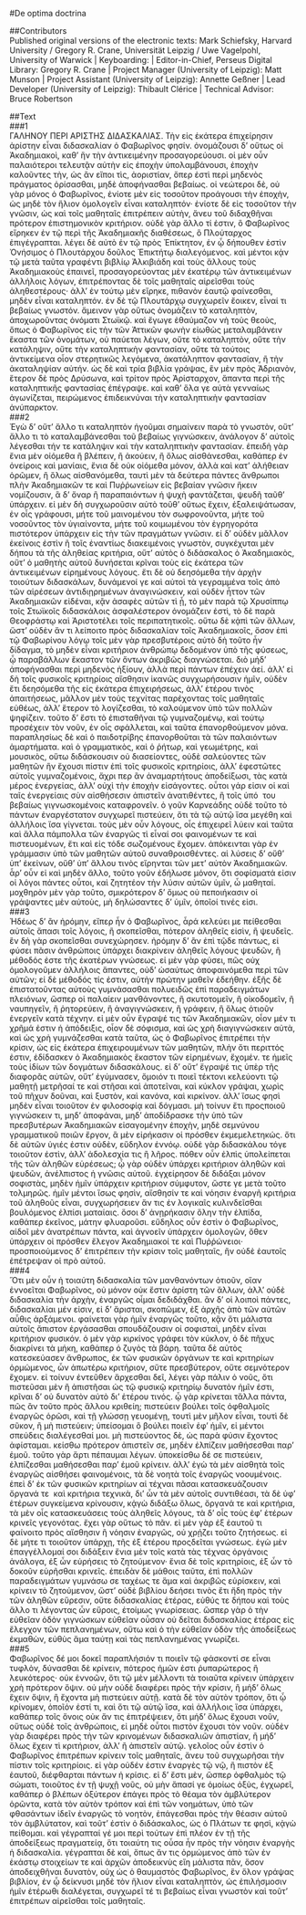 #De optima doctrina  

##Contributors  
Published original versions of the electronic texts: Mark Schiefsky, Harvard University / Gregory R. Crane, Universität Leipzig / Uwe Vagelpohl, University of Warwick | Keyboarding:  | Editor-in-Chief, Perseus Digital Library: Gregory R. Crane | Project Manager (University of Leipzig): Matt Munson | Project Assistant (University of Leipzig): Annette Geßner | Lead Developer (University of Leipzig): Thibault Clérice | Technical Advisor: Bruce Robertson  

##Text  
###1  
ΓΑΛΗΝΟΥ ΠΕΡΙ ΑΡΙΣΤΗΣ ΔΙΔΑΣΚΑΛΙΑΣ. Τὴν εἰς ἑκάτερα ἐπιχείρησιν ἀρίστην εἶναι διδασκαλίαν ὁ Φαβωρῖνος φησίν. ὀνομάζουσι δ’ οὕτως οἱ Ἀκαδημιακοὶ, καθ’ ἣν τὴν ἀντικειμένην προσαγορεύουσι. οἱ μὲν οὖν παλαιότεροι τελευτᾷν αὐτὴν εἰς ἐποχὴν ὑπολαμβάνουσι, ἐποχὴν καλοῦντες τὴν, ὡς ἂν εἴποι τὶς, ἀοριστίαν, ὅπερ ἐστὶ περὶ μηδενὸς πράγματος ὁρίσασθαι, μηδὲ ἀποφήνασθαι βεβαίως. οἱ νεώτεροι δὲ, οὐ γὰρ μόνος ὁ Φαβωρῖνος, ἐνίοτε μὲν εἰς τοσοῦτον προάγουσι τὴν ἐποχὴν, ὡς μηδὲ τὸν ἥλιον ὁμολογεῖν εἶναι καταληπτόν· ἐνίοτε δὲ εἰς τοσοῦτον τὴν γνῶσιν, ὡς καὶ τοῖς μαθηταῖς ἐπιτρέπειν αὐτὴν, ἄνευ τοῦ διδαχθῆναι πρότερον ἐπιστημονικὸν κριτήριον. οὐδὲ γὰρ ἄλλο τί ἐστιν, ὃ Φαβωρῖνος εἴρηκεν ἐν τῷ περὶ τῆς Ἀκαδημιακῆς διαθέσεως, ὃ Πλούταρχος ἐπιγέγραπται. λέγει δὲ αὐτὸ ἐν τῷ πρὸς Ἐπίκτητον, ἐν ᾧ δήπουθεν ἐστὶν Ὀνήσιμος ὁ Πλουτάρχου δοῦλος Ἐπικτήτῳ διαλεγόμενος. καὶ μέντοι κᾀν τῷ μετὰ ταῦτα γραφέντι βιβλίῳ Ἀλκιβιάδη καὶ τοὺς ἄλλους τοὺς Ἀκαδημιακοὺς ἐπαινεῖ, προσαγορεύοντας μὲν ἑκατέρῳ τῶν ἀντικειμένων ἀλλήλοις λόγων, ἐπιτρέποντας δὲ τοῖς μαθηταῖς αἱρεῖσθαι τοὺς ἀληθεστέρους· ἀλλ’ ἐν τούτῳ μὲν εἴρηκε, πιθανὸν ἑαυτῷ φαίνεσθαι, μηδὲν εἶναι καταληπτόν. ἐν δὲ τῷ Πλουτάρχῳ συγχωρεῖν ἔοικεν, εἶναί τι βεβαίως γνωστόν. ἄμεινον γὰρ οὕτως ὀνομάζειν τὸ καταληπτὸν, ἀποχωροῦντας ὀνόματι Στωϊκῷ. καὶ ἔγωγε ἐθαύμαζον νὴ τοὺς θεοὺς, ὅπως ὁ Φαβωρῖνος εἰς τὴν τῶν Ἀττικῶν φωνὴν εἰωθὼς μεταλαμβάνειν ἕκαστα τῶν ὀνομάτων, οὐ παύεται λέγων, οὔτε τὸ καταληπτὸν, οὔτε τὴν κατάληψιν, οὔτε τὴν καταληπτικὴν φαντασίαν, οὔτε τὰ τούτοις ἀντικείμενα οἷον στερητικῶς λεγόμενα, ἀκατάληπτον φαντασίαν, ἢ τὴν ἀκαταληψίαν αὐτήν. ὡς δὲ καὶ τρία βιβλία γράψας, ἓν μὲν πρὸς Ἀδριανὸν, ἕτερον δὲ πρὸς Δρύσωνα, καὶ τρίτον πρὸς Ἀρίσταρχον, ἅπαντα περὶ τῆς καταληπτικῆς φαντασίας ἐπέγραψε. καὶ καθ’ ὅλα γε αὐτὰ γενναίως ἀγωνίζεται, πειρώμενος ἐπιδεικνύναι τὴν καταληπτικὴν φαντασίαν ἀνύπαρκτον.  
###2  
Ἐγὼ δ’ οὔτ’ ἄλλο τι καταληπτὸν ἡγοῦμαι σημαίνειν παρὰ τὸ γνωστὸν, οὔτ’ ἄλλο τι τὸ καταλαμβάνεσθαι τοῦ βεβαίως γιγνώσκειν, ἀνάλογον δ’ αὐτοῖς λέγεσθαι τήν τε κατάληψιν καὶ τὴν καταληπτικὴν φαντασίαν. ἐπειδὴ γὰρ ἔνια μὲν οἰόμεθα ἢ βλέπειν, ἢ ἀκούειν, ἢ ὅλως αἰσθάνεσθαι, καθάπερ ἐν ὀνείροις καὶ μανίαις, ἔνια δὲ οὐκ οἰόμεθα μόνον, ἀλλὰ καὶ κατ’ ἀλήθειαν ὁρῶμεν, ἢ ὅλως αἰσθανόμεθα, ταυτὶ μὲν τὰ δεύτερα πάντες ἄνθρωποι πλὴν Ἀκαδημιακῶν τε καὶ Πυῤῥωνείων εἰς βεβαίαν γνῶσιν ἥκειν νομίζουσιν, ἃ δ’ ὄναρ ἢ παραπαιόντων ἡ ψυχὴ φαντάζεται, ψευδῆ ταῦθ’ ὑπάρχειν. εἰ μὲν δὴ συγχωροῦσιν αὐτὸ τοῦθ’ οὕτως ἔχειν, ἐξαλειψάτωσαν, ἐν οἷς γράφουσι, μήτε τοῦ μαινομένου τὸν σωφρονοῦντα, μήτε τοῦ νοσοῦντος τὸν ὑγιαίνοντα, μήτε τοῦ κοιμωμένου τὸν ἐγρηγορότα πιστότερον ὑπάρχειν εἰς τὴν τῶν πραγμάτων γνῶσιν. εἰ δ’ οὐδὲν μᾶλλον ἐκείνοις ἐστὶν ἢ τοῖς ἐναντίως διακειμένοις γνωστὸν, συγκέχυται μὲν δήπου τὰ τῆς ἀληθείας κριτήρια, οὔτ’ αὐτὸς ὁ διδάσκαλος ὁ Ἀκαδημιακὸς, οὔτ’ ὁ μαθητὴς αὐτοῦ δυνήσεται κρῖναι τοὺς εἰς ἑκάτερα τῶν ἀντικειμένων εἰρημένους λόγους. ἔτι δὲ οὐ δεησόμεθα τὴν ἀρχὴν τοιούτων διδασκάλων, δυνάμενοί γε καὶ αὐτοὶ τὰ γεγραμμένα τοῖς ἀπὸ τῶν αἱρέσεων ἀντιδιῃρημένων ἀναγινώσκειν, καὶ οὐδὲν ἧττον τῶν Ἀκαδημιακῶν εἰδέναι, κᾂν ἀσαφὲς αὐτῶν τὶ ᾖ, τὸ μὲν παρὰ τῷ Χρυσίππῳ τοῖς Στωϊκοῖς διδασκάλοις ἀσφαλέστερον ὀνομάζειν ἐστὶ, τὸ δὲ παρὰ Θεοφράστῳ καὶ Ἀριστοτέλει τοῖς περιπατητικοῖς. οὕτω δὲ κᾀπὶ τῶν ἄλλων, ὥστ’ οὐδὲν ἄν τι λείποιτο πρὸς διδασκαλίαν τοῖς Ἀκαδημιακοῖς, ὅσον ἐπὶ τῷ Φαβωρίνου λόγῳ τοῖς μὲν γὰρ πρεσβυτέροις αὐτὸ δὴ τοῦτο ἦν δίδαγμα, τὸ μηδὲν εἶναι κριτήριον ἀνθρώπῳ δεδομένον ὑπὸ τῆς φύσεως, ᾧ παραβάλλων ἕκαστον τῶν ὄντων ἀκριβῶς διαγνώσεται. διὸ μήδ’ ἀποφήνασθαι περὶ μηδενὸς ἠξίουν, ἀλλὰ περὶ πάντων ἐπέχειν ἀεί. ἀλλ’ εἰ δὴ τοῖς φυσικοῖς κριτηρίοις αἴσθησιν ἱκανῶς συγχωρήσουσιν ἡμῖν, οὐδὲν ἔτι δεησόμεθα τῆς εἰς ἑκάτερα ἐπιχειρήσεως, ἀλλ’ ἑτέρου τινὸς ἀπαιτήσεως, μᾶλλον μὲν τοὺς τεχνίτας παρέχοντας τοῖς μαθηταῖς εὐθέως, ἀλλ’ ἕτερον τὸ λογίζεσθαι, τὸ καλούμενον ὑπὸ τῶν πολλῶν ψηφίζειν. τοῦτο δ’ ἔστι τὸ ἐπισταθῆναι τῷ γυμναζομένῳ, καὶ τούτῳ προσέχειν τὸν νοῦν, ἐν οἷς σφάλλεται, καὶ ταῦτα ἐπανορθούμενον μόνα. παραπλησίως δὲ καὶ ὁ παιδοτρίβης ἐπανορθοῦται τὰ τῶν παλαιόντων ἁμαρτήματα. καὶ ὁ γραμματικὸς, καὶ ὁ ῥήτωρ, καὶ γεωμέτρης, καὶ μουσικὸς, οὕτω διδάσκουσιν οὐ διασείοντες, οὐδὲ σαλεύοντες τῶν μαθητῶν ἣν ἔχουσι πίστιν ἐπὶ τοῖς φυσικοῖς κριτηρίοις, ἀλλ’ ἐφεστῶτες αὐτοῖς γυμναζομένοις, ἄχρι περ ἂν ἀναμαρτήτους ἀποδείξωσι, τὰς κατὰ μέρος ἐνεργείας, ἀλλ’ οὐχὶ τὴν ἐποχὴν εἰσάγοντες. οὗτοι γάρ εἰσιν οἱ καὶ ταῖς ἐνεργείαις σὺν αἰσθήσεσιν ἀπιστεῖν ἀνατιθέντες, ἢ τοῖς ὑπό ﻿ του βεβαίως γιγνωσκομένοις καταφρονεῖν. ὁ γοῦν Καρνεάδης οὐδὲ τοῦτο τὸ πάντων ἐναργέστατον συγχωρεῖ πιστεύειν, ὅτι τὰ τῷ αὐτῷ ἴσα μεγέθη καὶ ἀλλήλοις ἴσα γίγνεται. τοὺς μὲν οὖν λόγους, οἷς ἐπιχειρεῖ λύειν καὶ ταῦτα καὶ ἄλλα πάμπολλα τῶν ἐναργῶς τὶ εἶναί σοι φαινομένων τε καὶ πιστευομένων, ἔτι καὶ εἰς τόδε σωζομένους ἔχομεν. ἀπόκεινται γὰρ ἐν γράμμασιν ὑπὸ τῶν μαθητῶν αὐτοῦ συναθροισθέντες. αἱ λύσεις δ’ οὔθ’ ὑπ’ ἐκείνων, οὔθ’ ὑπ’ ἄλλου τινὸς εἴρηνται τῶν μετ’ αὐτὸν Ἀκαδημιακῶν. ἆρ’ οὖν εἰ καὶ μηδὲν ἄλλο, τοῦτο γοῦν ἐδήλωσε μόνον, ὅτι σοφίσματά εἰσιν οἱ λόγοι πάντες οὗτοι, καὶ ζητητέον τὴν λύσιν αὐτῶν ὑμῖν, ὦ μαθηταί. μοχθηρὸν μὲν γὰρ τοῦτο, σμικρότερον δ’ ὅμως οὐ πεποιήκασιν οἱ γράψαντες μὲν αὐτοὺς, μὴ δηλώσαντες δ’ ὑμῖν, ὁποῖοί τινές εἰσι.  
###3  
Ἡδέως δ’ ἂν ἠρόμην, εἴπερ ἦν ὁ Φαβωρῖνος, ἆρά κελεύει με πείθεσθαι αὐτοῖς ἅπασι τοῖς λόγοις, ἢ σκοπεῖσθαι, πότερον ἀληθεῖς εἰσὶν, ἢ ψευδεῖς. ἓν δὴ γὰρ σκοπεῖσθαι συνεχώρησεν. ἠρόμην δ’ ἂν ἐπὶ τῷδε πάντως, εἰ φύσει πᾶσιν ἀνθρώποις ὑπάρχει διακρίνειν ἀληθεῖς λόγους ψευδῶν, ἢ μέθοδός ἐστε τῆς ἑκατέρων γνώσεως. εἰ μὲν γὰρ φύσει, πῶς οὐχ ὁμολογοῦμεν ἀλλήλοις ἅπαντες, οὐδ’ ὡσαύτως ἀποφαινόμεθα περὶ τῶν αὐτῶν; εἰ δὲ μέθοδός τίς ἐστιν, αὐτὴν πρώτην μαθεῖν ἐδεήθην. ἑξῆς δὲ ἐπιστατοῦντας αὐτοὺς γυμνάσασθαι πολυειδῶς ἐπὶ παραδειγμάτων πλειόνων, ὥσπερ οἱ παλαίειν μανθάνοντες, ἢ σκυτοτομεῖν, ἢ οἰκοδομεῖν, ἢ ναυπηγεῖν, ἢ ῥητορεύειν, ἢ ἀναγιγνώσκειν, ἢ γράφειν, ἢ ὅλως ὁτιοῦν ἐνεργεῖν κατὰ τέχνην. εἰ μὲν οὖν ἔγραψέ τις τῶν Ἀκαδημιακῶν, οἶον μέν τι χρῆμά ἐστιν ἡ ἀπόδειξις, οἷον δὲ σόφισμα, καὶ ὡς χρὴ διαγιγνώσκειν αὐτὰ, καὶ ὡς χρὴ γυμνάζεσθαι κατὰ ταῦτα, ὡς ὁ Φαβωρῖνος ἐπιτρέπει τὴν κρίσιν, ὡς εἰς ἑκάτερα ἐπιχειρουμένων τῶν μαθητῶν, πλὴν ὅτι περιττός ἐστιν, ἐδίδασκεν ὁ Ἀκαδημιακὸς ἕκαστον τῶν εἰρημένων, ἔχομέν. τε ἡμεῖς τοὺς ἰδίων τῶν δογμάτων διδασκάλους. εἰ δ’ οὔτ’ ἔγραψέ τις ὑπὲρ τῆς διαφορᾶς αὐτῶν, οὔτ’ ἐγύμνασεν, ὅμοιόν τι ποιεῖ τέκτονι κελεύοντι τῷ μαθητῇ μετρῆσαί τε καὶ στῆσαι καὶ ἀποτεῖναι, καὶ κύκλον γράψαι, χωρὶς τοῦ πῆχυν δοῦναι, καὶ ξυστὸν, καὶ κανόνα, καὶ κιρκίνον. ἀλλ’ ἴσως φησὶ μηδὲν εἶναι τοιοῦτον ἐν φιλοσοφίᾳ καὶ δόγμασι. μὴ τοίνυν ἔτι προςποιοῦ γιγνώσκειν τι, μηδ’ ἀποφάναι, μηδ’ ἀποδίδρασκε τὴν ὑπὸ τῶν πρεσβυτέρων Ἀκαδημιακῶν εἰσαγομένην ἐποχὴν, μηδὲ σεμνύνου γραμματικοῦ ποιῶν ἔργον, ἃ μὲν εἰρήκασιν οἱ πρόσθεν ἐκμεμελετηκώς. ὅτι δὲ αὐτῶν ὑγιές ἐστιν οὐδὲν, εὔδηλον ἐννόῳ. οὐδὲ γὰρ διδασκάλου τόγε τοιοῦτον ἐστὶν, ἀλλ’ ἀδολεσχία τις ἢ λῆρος. πόθεν οὖν ἐλπὶς ὑπολείπεται τῆς τῶν ἀληθῶν εὑρέσεως; ᾧ γὰρ οὐδὲν ὑπάρχει κριτήριον ἀληθῶν καὶ ψευδῶν, ἀνέλπιστος ἡ γνῶσις αὐτοῦ. ἐγχείρησον δὲ διδάξαι μόνον σοφιστὰς, μηδὲν ἡμῖν ὑπάρχειν κριτήριον σύμφυτον, ὥστε γε μετὰ τοῦτο τολμηρῶς. ἡμῖν μέντοι ἴσως φησὶν, αἴσθησίν τε καὶ νόησιν ἐναργῆ κριτήρια τοῦ ἀληθοῦς εἶναι, συγχωρήσειεν ἄν τις ἐν λογικαῖς κυλινδεῖσθαι βουλόμενος ἐλπίσι ματαίαις. ὅσοι δ’ ἀνῃρήκασιν ὅλην τὴν ἐλπίδα, καθάπερ ἐκεῖνος, μάτην φλυαροῦσι. εὔδηλος οὖν ἐστὶν ὁ Φαβωρῖνος, αἰδοῖ μὲν ἀνατρέπων πάντα, καὶ ἀγνοεῖν ὑπάρχειν ὁμολογῶν, ὅθεν ὑπάρχειν οἱ πρόσθεν ἔλεγον Ἀκαδημιακοί τε καὶ Πυῤῥώνειοι· προσποιούμενος δ’ ἐπιτρέπειν τὴν κρίσιν τοῖς μαθηταῖς, ἣν οὐδὲ ἑαυτοῖς ἐπέτρεψαν οἱ πρὸ αὐτοῦ.  
###4  
Ὅτι μὲν οὖν ἡ τοιαύτη διδασκαλία τῶν μανθανόντων ὁτιοῦν, οἵαν ἐννοεῖται Φαβωρῖνος, οὐ μόνον οὐκ ἔστιν ἀρίστη τῶν ἄλλων, ἀλλ’ οὐδὲ διδασκαλία τὴν ἀρχὴν, ἐναργῶς οἶμαι δεδιδάχθαι. ἂν δ’ οἱ λοιποὶ πάντες, διδασκαλίαι μέν εἰσιν, εἰ δ’ ἄρισται, σκοπῶμεν, ἐξ ἀρχῆς ἀπὸ τῶν αὐτῶν αὖθις ἀρξάμενοι. φαίνεται γὰρ ἡμῖν ἐναργῶς τοῦτο, κᾂν ὅτι μάλιστα αὐτοῖς ἄπιστον ἐργάσασθαι σπουδάζουσιν οἱ σοφισταὶ, μηδὲν εἶναι κριτήριον φυσικόν. ὁ μὲν γὰρ κιρκίνος γράφει τὸν κύκλον, ὁ δὲ πῆχυς διακρίνει τὰ μήκη, καθάπερ ὁ ζυγὸς τὰ βάρη. ταῦτα δὲ αὐτὸς κατεσκεύασεν ἄνθρωπος, ἐκ τῶν φυσικῶν ὀργάνων τε καὶ κριτηρίων ὁρμώμενος, ὧν ἀπωτέρω κριτήριον, σὔτε πρεσβύτερον, οὔτε σεμνότερον ἔχομεν. εἰ τοίνυν ἐντεῦθεν ἄρχεσθαι δεῖ, λέγει γὰρ πάλιν ὁ νοῦς, ὅτι πιστεῦσαι μὲν ἢ ἀπιστῆσαι ὡς τῷ φυσικῷ κριτηρίῳ δυνατὸν ἡμῖν ἐστι, κρῖναι δ’ οὐ δυνατὸν αὐτὸ δι’ ἑτέρου τινός. ᾧ γὰρ κρίνεται τἄλλα πάντα, πῶς ἂν τοῦτο πρὸς ἄλλου κριθείη; πιστεύειν βούλει τοῖς ὀφθαλμοῖς ἐναργῶς ὁρῶσι, καὶ τῇ γλώσσῃ γευομένῃ, τουτὶ μὲν μῆλον εἶναι, τουτὶ δὲ σῦκον, ἢ μὴ πιστεύειν; ὑπείσομαι ὃ βούλει ποιεῖν ἐφ’ ἡμῖν, εἰ μέντοι σπεύδεις διαλέγεσθαί μοι. μὴ πιστεύοντος δὲ, ὡς παρὰ φύσιν ἔχοντος ἀφίσταμαι. κείσθω πρότερον ἀπιστεῖν σε, μηδὲν ἐλπίζειν μαθήσεσθαι παρ’ ἐμοῦ. τοῦτο γὰρ ἄρτι πέπαυμαι λέγων. ὑποκείσθω δέ σε πιστεύειν, ἐλπίζεσθαι μαθήσεσθαι παρ’ ἐμοῦ κρίνειν. ἀλλ’ ἐγὼ τὰ μὲν αἰσθητὰ τοῖς ἐναργῶς αἰσθήσει φαινομένοις, τὰ δὲ νοητὰ τοῖς ἐναργῶς νοουμένοις. ἐπεὶ δ’ ἐκ τῶν φυσικῶν κριτηρίων αἱ τέχναι πᾶσαι κατασκευάζουσιν ὄργανά τε ﻿ καὶ κριτήρια τεχνικὰ, δι’ ὧν τὰ μὲν αὐτοῖς συντιθέασι, τὰ δὲ ὑφ’ ἑτέρων συγκείμενα κρίνουσιν, κᾀγὼ διδάξω ὅλως, ὄργανά τε καὶ κριτήρια, τὰ μὲν οἷς κατασκευάσεις τοὺς ἀληθεῖς λόγους, τὰ δ’ οἷς τοὺς ἐφ’ ἑτέρων κρινεῖς γεγονότας. ἔχει γὰρ οὕτως τὸ πᾶν. εἰ μὲν γὰρ ἐξ ἑαυτοῦ τι φαίνοιτο πρὸς αἴσθησιν ἢ νόησιν ἐναργῶς, οὐ χρῄζει τοῦτο ζητήσεως. εἰ δὲ μήτε τι τοιοῦτον ὑπάρχῃ, τῆς ἐξ ἑτέρου προςδεῖται γνώσεως. ἐγὼ μὲν ἐπαγγέλλομαί σοι διδάξειν ἔνια μὲν τοῖς κατὰ τὰς τέχνας ὀργάνοις ἀνάλογα, ἐξ ὧν εὑρήσεις τὸ ζητούμενον· ἔνια δὲ τοῖς κριτηρίοις, ἐξ ὧν τὸ δοκοῦν εὑρῆσθαι κρινεῖς. ἐπειδὰν δὲ μάθοις ταῦτα, ἐπὶ πολλῶν παραδειγμάτων γυμνάσω σε ταχέως τε ἅμα καὶ ἀκριβῶς εὑρίσκειν, καὶ κρίνειν τὸ ζητούμενον, ὥστ’ οὐδὲ βιβλίου δεήσει τινὸς ἔτι ἤδη πρὸς τὴν τῶν ἀληθῶν εὕρεσιν, οὔτε διδασκαλίας ἑτέρας, εὐθύς τε δήπου καὶ τοὺς ἄλλο τι λέγοντας ὧν εὕροις, ἑτοίμως γνωρίσειας. ὥσπερ γὰρ ὁ τὴν εὐθεῖαν ὁδὸν γιγνώσκων εὐθεῖαν οὖσαν οὐ δεῖται διδασκαλίας ἑτέρας εἰς ἔλεγχον τῶν πεπλανημένων, οὕτω καὶ ὁ τὴν εὐθεῖαν ὁδὸν τῆς ἀποδείξεως ἐκμαθὼν, εὐθὺς ἅμα ταύτῃ καὶ τὰς πεπλανημένας γνωρίζει.  
###5  
Φαβωρῖνος δέ μοι δοκεῖ παραπλήσιόν τι ποιεῖν τῷ φάσκοντί σε εἶναι τυφλὸν, δύνασθαι δὲ κρίνειν, πότερος ἡμῶν ἐστι ῥυπαρώτερος ἢ λευκότερος· οὐκ ἐννοῶν, ὅτι τῷ μὲν μέλλοντι τὰ τοιαῦτα κρίνειν ὑπάρχειν χρὴ πρότερον ὄψιν. οὐ μὴν οὐδὲ διαφέρει πρὸς τὴν κρίσιν, ἢ μήδ’ ὅλως ἔχειν ὄψιν, ἢ ἔχοντα μὴ πιστεύειν αὐτῇ. κατὰ δὲ τὸν αὐτὸν τρόπον, ὅτι ᾧ κρίνομεν, ὁποῖόν ἐστί τι, καὶ ὅτι τῷ αὐτῷ ἴσα, καὶ ἀλλήλοις ἴσα ὑπάρχει, καθάπερ τοῖς ὄνοις οὐκ ἄν τις ἐπιτρέψειεν, ὅτι μήδ’ ὅλως ἔχουσι νοῦν, οὕτως οὐδὲ τοῖς ἀνθρώποις, εἰ μηδὲ οὖτοι πιστὸν ἔχουσι τὸν νοῦν. οὐδὲν γὰρ διαφέρει πρὸς τὴν τῶν κρινομένων διδασκαλιῶν ἀπιστίαν, ἢ μήδ’ ὅλως ἔχειν τὶ κριτήριον, ἀλλ’ ἢ ἀπιστεῖν αὐτῷ. γελοῖος οὖν ἐστὶν ὁ Φαβωρῖνος ἐπιτρέπων κρίνειν τοῖς μαθηταῖς, ἄνευ τοῦ συγχωρῆσαι τὴν πίστιν τοῖς κριτηρίοις. εἰ γὰρ οὐδέν ἐστιν ἐναργὲς τῷ νῷ, ἢ πιστὸν ἐξ ἑαυτοῦ, διέφθαρται πάντων ἡ κρίσις. εἰ δ’ ἔστι μὲν, ὥσπερ ὀφθαλμὸς τῷ σώματι, τοιοῦτος ἐν τῇ ψυχῇ νοῦς, οὐ μὴν ἅπασί γε ὁμοίως ὀξὺς, ἐγχωρεῖ, καθάπερ ὁ βλέπων ὀξύτερον ἐπάγει πρὸς τὸ θέαμα τὸν ἀμβλύτερον ὁρῶντα, κατὰ τὸν αὐτὸν τρόπον καὶ ἐπὶ τῶν νοημάτων, ὑπὸ τῶν φθασάντων ἰδεῖν ἐναργῶς τὸ νοητὸν, ἐπάγεσθαι πρὸς τὴν θέασιν αὐτοῦ τὸν ἀμβλύτατον, καὶ τοῦτ’ ἐστὶν ὁ διδάσκαλος, ὡς ὁ Πλάτων τε φησὶ, κᾀγὼ πείθομαι. καὶ γέγραπταί γέ μοι περὶ τούτων ἐπὶ πλέον ἐν τῇ τῆς ἀποδείξεως πραγματείᾳ, ὅτι τοιαύτη τις οὖσα ἦν πρὸς τὴν νόησιν ἐναργὴς ἡ διδασκαλία. γέγραπται δὲ καὶ, ὅπως ἄν τις ὁρμώμενος ἀπὸ τῶν ἐν ἑκάστῳ στοιχείων τε καὶ ἀρχῶν ἀποδεικνὺς εἴη μάλιστα πᾶν, ὅσον ἀποδειχθῆναι δυνατὸν, οὐχ ὡς ὁ θαυμαστὸς Φαβωρῖνος, ἓν ὅλον γράψας βιβλίον, ἐν ᾧ δείκνυσι μηδὲ τὸν ἥλιον εἶναι καταληπτὸν, ὡς ἐπιλήσμοσιν ἡμῖν ἑτέρωθι διαλέγεται, συγχωρεῖ τέ τι βεβαίως εἶναι γνωστὸν καὶ τοῦτ’ ἐπιτρέπων αἱρεῖσθαι τοῖς μαθηταῖς.  
